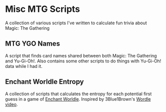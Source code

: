 # Misc MTG Scripts
A collection of various scripts I've written to calculate fun trivia about Magic: The Gathering

## MTG YGO Names
A script that finds card names shared between both Magic: The Gathering and Yu-Gi-Oh!. Also contains some other scripts to do things with Yu-Gi-Oh! data while I had it.

## Enchant Worldle Entropy
A collection of scripts that calculates the entropy for each potential first guess in a game of [Enchant Worldle](https://enchantworldle.com/). Inspired by 3Blue1Brown's [Wordle video](https://www.youtube.com/watch?v=v68zYyaEmEA).